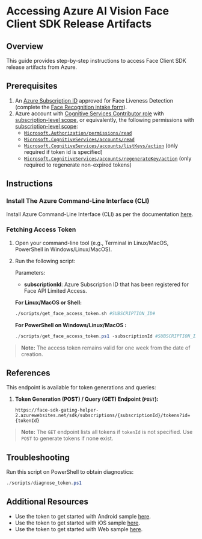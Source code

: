 # Accessing Azure AI Vision Face Client SDK Release Artifacts

## Overview

This guide provides step-by-step instructions to access Face Client SDK release artifacts from Azure.

## Prerequisites

1. An [Azure Subscription ID](https://learn.microsoft.com/azure/azure-portal/get-subscription-tenant-id) approved for Face Liveness Detection (complete the [Face Recognition intake form](https://aka.ms/facerecognition)).
2. Azure account with [Cognitive Services Contributor role](https://learn.microsoft.com/azure/role-based-access-control/role-assignments-list-portal) with [subscription-level scope](https://learn.microsoft.com/azure/role-based-access-control/scope-overview#:~:text=subscription), or equivalently, the following permissions with [subscription-level scope](https://learn.microsoft.com/azure/role-based-access-control/scope-overview#:~:text=subscription):
   - [`Microsoft.Authorization/permissions/read`](https://learn.microsoft.com/azure/role-based-access-control/permissions/management-and-governance#:~:text=Microsoft.Authorization/permissions/read)
   - [`Microsoft.CognitiveServices/accounts/read`](https://learn.microsoft.com/azure/role-based-access-control/permissions/ai-machine-learning#:~:text=Microsoft.CognitiveServices/accounts/read)
   - [`Microsoft.CognitiveServices/accounts/listKeys/action`](https://learn.microsoft.com/azure/role-based-access-control/permissions/ai-machine-learning#:~:text=Microsoft.CognitiveServices/accounts/listKeys/action) (only required if token id is specified)
   - [`Microsoft.CognitiveServices/accounts/regenerateKey/action`](https://learn.microsoft.com/azure/role-based-access-control/permissions/ai-machine-learning#:~:text=Microsoft.CognitiveServices/accounts/regenerateKey/action) (only required to regenerate non-expired tokens)

## Instructions

### Install The Azure Command-Line Interface (CLI)

Install Azure Command-Line Interface (CLI) as per the documentation [here](https://learn.microsoft.com/cli/azure/).

### Fetching Access Token

1. Open your command-line tool (e.g., Terminal in Linux/MacOS, PowerShell in Windows/Linux/MacOS).
1. Run the following script:

   Parameters:
   - **subscriptionId**: Azure Subscription ID that has been registered for Face API Limited Access.

   **For Linux/MacOS or Shell:**

   ```bash
   ./scripts/get_face_access_token.sh #SUBSCRIPTION_ID#
   ```

   **For PowerShell on Windows/Linux/MacOS :**

   ```powershell
   ./scripts/get_face_access_token.ps1 -subscriptionId #SUBSCRIPTION_ID#
   ```
> **Note:** The access token remains valid for one week from the date of creation.

## References

This endpoint is available for token generations and queries:

1. **Token Generation (POST) / Query (GET) Endpoint (`POST`):**

   ```text
   https://face-sdk-gating-helper-2.azurewebsites.net/sdk/subscriptions/{subscriptionId}/tokens?id={tokenId}
   ```

> **Note:** The `GET` endpoint lists all tokens if `tokenId` is not specified. Use `POST` to generate tokens if none exist.

## Troubleshooting

Run this script on PowerShell to obtain diagnostics:

```powershell
./scripts/diagnose_token.ps1
```

## Additional Resources

- Use the token to get started with Android sample [here](samples/kotlin/face/FaceAnalyzerSample/README.md).
- Use the token to get started with iOS sample [here](samples/swift/face/FaceAnalyzerSample/README.md).
- Use the token to get started with Web sample [here](samples/web/README.md).
